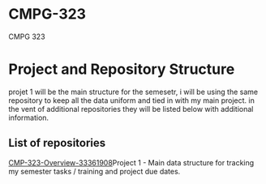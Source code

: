 # CMPG-323
CMPG 323

<h1>Project and Repository Structure</h1>
projet 1 will be the main structure for the semesetr, i will be using the same repository to keep all the data uniform and tied in with my main project. in the vent of additional repositories they will be listed below with additional information.

<h2>List of repositories</h2>
<a href = "https://github.com/33361908/CMPG-323-Overview-33361908">CMP-323-Overview-33361908</a>Project 1 - Main data structure for tracking my semester tasks / training and project due dates.
